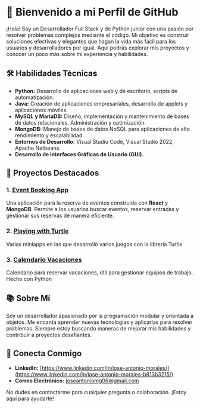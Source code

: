 # 👋 Bienvenido a mi Perfil de GitHub

¡Hola! Soy un Desarrollador Full Stack y de Python junior con una pasión por resolver problemas complejos mediante el código. Mi objetivo es construir soluciones efectivas y elegantes que hagan la vida más fácil para los usuarios y desarrolladores por igual. Aquí podrás explorar mis proyectos y conocer un poco más sobre mi experiencia y habilidades.

## 🛠️ Habilidades Técnicas

- **Python:** Desarrollo de aplicaciones web y de escritorio, scripts de automatización.
- **Java:** Creación de aplicaciones empresariales, desarrollo de applets y aplicaciones móviles.
- **MySQL y MariaDB:** Diseño, implementación y mantenimiento de bases de datos relacionales. Administración y optimización.
- **MongoDB:** Manejo de bases de datos NoSQL para aplicaciones de alto rendimiento y escalabilidad.
- **Entornos de Desarrollo:** Visual Studio Code, Visual Studio 2022, Apache Netbeans.
- **Desarrollo de Interfaces Gráficas de Usuario (GUI).**

## 🚀 Proyectos Destacados

### 1. [**Event Booking App**](https://github.com/Jo53150/Playing_with_Turtle)
Una aplicación para la reserva de eventos construida con **React** y **MongoDB**. Permite a los usuarios buscar eventos, reservar entradas y gestionar sus reservas de manera eficiente.

### 2. [**Playing with Turtle**](https://github.com/Jo53150/Playing_with_Turtle)
Varias miniapps en las que desarrollo varios juegos con la librería Turtle

### 3. [**Calendario Vacaciones**](https://github.com/Jo53150/Calendario-Vacaciones)
Calendario para reservar vacaciones, útil para gestionar equipos de trabajo. Hecho con Python

## 📚 Sobre Mí

Soy un desarrollador apasionado por la programación modular y orientada a objetos. Me encanta aprender nuevas tecnologías y aplicarlas para resolver problemas. Siempre estoy buscando maneras de mejorar mis habilidades y contribuir a proyectos desafiantes.

## 💬 Conecta Conmigo

- **LinkedIn:** [https://www.linkedin.com/in/jose-antonio-morales/](https://www.linkedin.com/in/jose-antonio-morales-b813b3215/)
- **Correo Electrónico:** [joseantoniomg06@gmail.com](mailto:joseantoniomg06@gmail.com)

No dudes en contactarme para cualquier pregunta o colaboración. ¡Estoy aquí para ayudarte!
